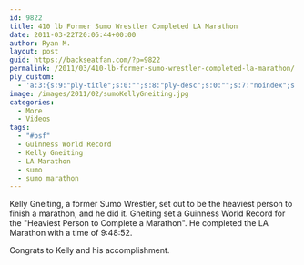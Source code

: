 ```yaml
---
id: 9822
title: 410 lb Former Sumo Wrestler Completed LA Marathon
date: 2011-03-22T20:06:44+00:00
author: Ryan M.
layout: post
guid: https://backseatfan.com/?p=9822
permalink: /2011/03/410-lb-former-sumo-wrestler-completed-la-marathon/
ply_custom:
  - 'a:3:{s:9:"ply-title";s:0:"";s:8:"ply-desc";s:0:"";s:7:"noindex";s:0:"";}'
image: /images/2011/02/sumoKellyGneiting.jpg
categories:
  - More
  - Videos
tags:
  - "#bsf"
  - Guinness World Record
  - Kelly Gneiting
  - LA Marathon
  - sumo
  - sumo marathon
---
```


<div class="entry">
  <p>
    Kelly Gneiting, a former Sumo Wrestler, set out to be the heaviest person to finish a marathon, and he did it. Gneiting set a Guinness World Record for the "Heaviest Person to Complete a Marathon". He completed the LA Marathon with a time of 9:48:52.
  </p>

  <p>
  </p>

  <p>
    Congrats to Kelly and his accomplishment.
  </p>
</div>
